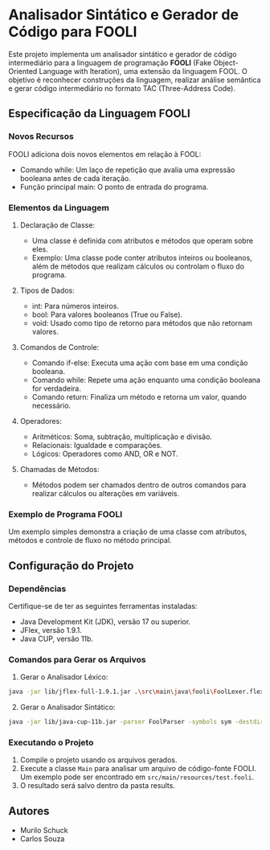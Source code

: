 # Analisador Sintático e Gerador de Código para FOOLI

Este projeto implementa um analisador sintático e gerador de código intermediário para a linguagem de programação **FOOLI** (Fake Object-Oriented Language with Iteration), uma extensão da linguagem FOOL. O objetivo é reconhecer construções da linguagem, realizar análise semântica e gerar código intermediário no formato TAC (Three-Address Code).

## Especificação da Linguagem FOOLI

### Novos Recursos

FOOLI adiciona dois novos elementos em relação à FOOL:

- Comando while: Um laço de repetição que avalia uma expressão booleana antes de cada iteração.
- Função principal main: O ponto de entrada do programa.

### Elementos da Linguagem

1. Declaração de Classe:
    - Uma classe é definida com atributos e métodos que operam sobre eles.
    - Exemplo: Uma classe pode conter atributos inteiros ou booleanos, além de métodos que realizam cálculos ou controlam o fluxo do programa.

2. Tipos de Dados:
    - int: Para números inteiros.
    - bool: Para valores booleanos (True ou False).
    - void: Usado como tipo de retorno para métodos que não retornam valores.

3. Comandos de Controle:
    - Comando if-else: Executa uma ação com base em uma condição booleana.
    - Comando while: Repete uma ação enquanto uma condição booleana for verdadeira.
    - Comando return: Finaliza um método e retorna um valor, quando necessário.

4. Operadores:
    - Aritméticos: Soma, subtração, multiplicação e divisão.
    - Relacionais: Igualdade e comparações.
    - Lógicos: Operadores como AND, OR e NOT.

5. Chamadas de Métodos:
    - Métodos podem ser chamados dentro de outros comandos para realizar cálculos ou alterações em variáveis.

### Exemplo de Programa FOOLI

Um exemplo simples demonstra a criação de uma classe com atributos, métodos e controle de fluxo no método principal.

## Configuração do Projeto

### Dependências

Certifique-se de ter as seguintes ferramentas instaladas:

- Java Development Kit (JDK), versão 17 ou superior.
- JFlex, versão 1.9.1.
- Java CUP, versão 11b.

### Comandos para Gerar os Arquivos

1. Gerar o Analisador Léxico:
```sh
java -jar lib/jflex-full-1.9.1.jar .\src\main\java\fooli\FoolLexer.flex
```

2. Gerar o Analisador Sintático:
```sh
java -jar lib/java-cup-11b.jar -parser FoolParser -symbols sym -destdir .\src\main\java\fooli .\src\main\java\fooli\FoolParser.cup
```

### Executando o Projeto

1. Compile o projeto usando os arquivos gerados.
2. Execute a classe `Main` para analisar um arquivo de código-fonte FOOLI. Um exemplo pode ser encontrado em `src/main/resources/test.fooli`.
3. O resultado será salvo dentro da pasta results.

## Autores

- Murilo Schuck
- Carlos Souza
